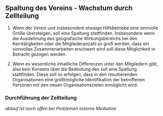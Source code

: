 ## Spaltung des Vereins - Wachstum durch Zellteilung

1. Wenn der Verein und insbesondere etwaige Hilfsbetriebe eine sinnvolle Größe übersteigen, soll eine Spaltung stattfinden. Insbesondere wenn die Ausdehnung des geografische Wirkungsbereichs bei den Kerntätigkeiten oder die Mitgliederanzahl so groß werden, dass ein sinnvolles Zusammenarbeiten erschwert wird soll diese Möglichkeit in Betracht gezogen werden.

2. Wenn es wesentliche inhaltliche Differenzen unter den Mitgliedern gibt, also kein Konsens über die Bedeutung des soll eine Spaltung stattfinden. Diese soll so erfolgen, dass in den resultierenden Organisationen eine größtmögliche Identifikation der betroffenen Personen mit den neuen Organisationszielen ermöglicht wird.

### Durchführung der Zellteilung

*ablauf ist noch offen*
*bei Problemen externe Mediation*
